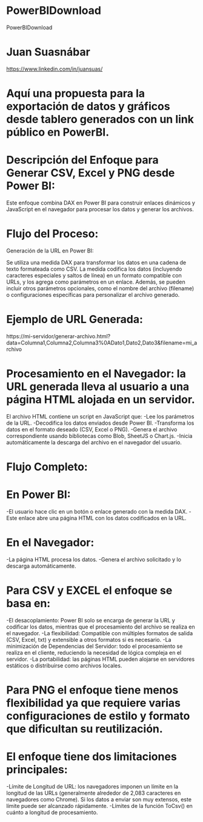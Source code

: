 # PowerBIDownload
PowerBIDownload
# Juan Suasnábar 
https://www.linkedin.com/in/juansuas/

# Aquí una propuesta para la exportación de datos y gráficos desde tablero generados con un link público en PowerBI.

# Descripción del Enfoque para Generar CSV, Excel y PNG desde Power BI:

Este enfoque combina DAX en Power BI para construir enlaces dinámicos y JavaScript en el navegador para procesar los datos y generar los archivos.

# Flujo del Proceso:
Generación de la URL en Power BI:

Se utiliza una medida DAX para transformar los datos en una cadena de texto formateada como CSV.
La medida codifica los datos (incluyendo caracteres especiales y saltos de línea) en un formato compatible con URLs, y los agrega como parámetros en un enlace.
Además, se pueden incluir otros parámetros opcionales, como el nombre del archivo (filename) o configuraciones específicas para personalizar el archivo generado.

# Ejemplo de URL Generada:
https://mi-servidor/generar-archivo.html?data=Columna1,Columna2,Columna3%0ADato1,Dato2,Dato3&filename=mi_archivo

# Procesamiento en el Navegador: la URL generada lleva al usuario a una página HTML alojada en un servidor.
El archivo HTML contiene un script en JavaScript que:
-Lee los parámetros de la URL.
-Decodifica los datos enviados desde Power BI.
-Transforma los datos en el formato deseado (CSV, Excel o PNG).
-Genera el archivo correspondiente usando bibliotecas como Blob, SheetJS o Chart.js.
-Inicia automáticamente la descarga del archivo en el navegador del usuario.

# Flujo Completo:

# En Power BI:
-El usuario hace clic en un botón o enlace generado con la medida DAX.
-Este enlace abre una página HTML con los datos codificados en la URL.

# En el Navegador:
-La página HTML procesa los datos.
-Genera el archivo solicitado y lo descarga automáticamente.

# Para CSV y EXCEL el enfoque se basa en:
-El desacoplamiento: Power BI solo se encarga de generar la URL y codificar los datos, mientras que el procesamiento del archivo se realiza en el navegador.
-La flexibilidad: Compatible con múltiples formatos de salida (CSV, Excel, txt) y extensible a otros formatos si es necesario.
-La minimización de Dependencias del Servidor: todo el procesamiento se realiza en el cliente, reduciendo la necesidad de lógica compleja en el servidor.
-La portabilidad: las páginas HTML pueden alojarse en servidores estáticos o distribuirse como archivos locales.

# Para PNG el enfoque tiene menos flexibilidad ya que requiere varias configuraciones de estilo y formato que dificultan su reutilización.

# El enfoque tiene dos limitaciones principales:
-Límite de Longitud de URL: los navegadores imponen un límite en la longitud de las URLs (generalmente alrededor de 2,083 caracteres en navegadores como Chrome). Si los datos a enviar son muy extensos, este límite puede ser alcanzado rápidamente.
-Límites de la función ToCsv() en cuánto a longitud de procesamiento.
